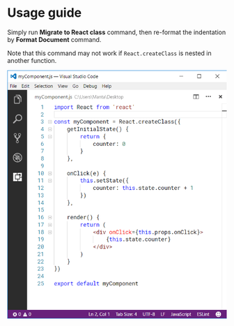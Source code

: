 # Usage guide
Simply run **Migrate to React class** command, then re-format the indentation by **Format Document** command.

Note that this command may not work if `React.createClass` is nested in another function.

![Usage](docs/usage.gif)